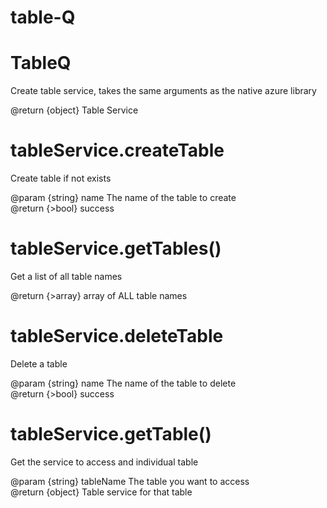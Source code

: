 table-Q 
======= 
 
 
# TableQ 
 
Create table service, takes the same arguments as the native azure library
 
@return {object}  Table Service    
 
# tableService.createTable 
 
Create table if not exists
 
@param {string} name The name of the table to create    
@return {&gt;bool}  success    
 
# tableService.getTables() 
 
Get a list of all table names
 
@return {&gt;array}  array of ALL table names    
 
# tableService.deleteTable 
 
Delete a table
 
@param {string} name The name of the table to delete    
@return {&gt;bool}  success    
 
# tableService.getTable() 
 
Get the service to access and individual table 
@param {string} tableName The table you want to access    
@return {object}  Table service for that table    
